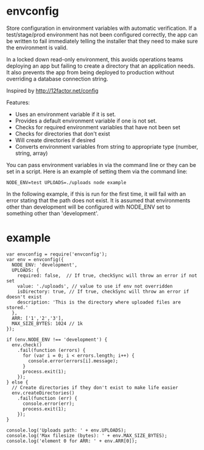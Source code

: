 # envconfig
Store configuration in environment variables with automatic verification. If a test/stage/prod environment has not been configured correctly, the app can be written to fail immediately telling the installer that they need to make sure the environment is valid.

In a locked down read-only environment, this avoids operations teams deploying an app but failing to create a directory that an application needs. It also prevents the app from being deployed to production without overriding a database connection string.

Inspired by http://12factor.net/config

Features:

* Uses an environment variable if it is set.
* Provides a default environment variable if one is not set.
* Checks for required environment variables that have not been set
* Checks for directories that don't exist
* Will create directories if desired
* Converts environment variables from string to appropriate type (number, string, array)

You can pass environment variables in via the command line or they can be set in a script. Here is an example of setting them via the command line:

    NODE_ENV=test UPLOADS=./uploads node example

In the following example, if this is run for the first time, it will fail with an error stating that the path does not exist. It is assumed that environments other than development will be configured with NODE_ENV set to something other than 'development'.


# example
    var envconfig = require('envconfig');
    var env = envconfig({
      NODE_ENV: 'development',
      UPLOADS: {
        required: false,  // If true, checkSync will throw an error if not set
        value: './uploads', // value to use if env not overridden
        isDirectory: true, // If true, checkSync will throw an error if doesn't exist
        description: 'This is the directory where uploaded files are stored.'
      },
      ARR: ['1','2','3'],
      MAX_SIZE_BYTES: 1024 // 1k
    });
    
    if (env.NODE_ENV !== 'development') {
      env.check()
        .fail(function (errors) {
          for (var i = 0; i < errors.length; i++) {
            console.error(errors[i].message);
          }
          process.exit(1);
        });
    } else {
      // Create directories if they don't exist to make life easier
      env.createDirectories()
        .fail(function (err) {
          console.error(err);
          process.exit(1);
        });
    }
    
    console.log('Uploads path: ' + env.UPLOADS);
    console.log('Max filesize (bytes): ' + env.MAX_SIZE_BYTES);
    console.log('element 0 for ARR: ' + env.ARR[0]);

